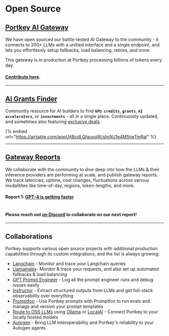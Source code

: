# Open Source

## [Portkey AI Gateway](https://github.com/portkey-ai/rubeus)

We have open sourced our battle-tested AI Gateway to the community - it connects to 200+ LLMs with a unified interface and a single endpoint, and lets you effortlessly setup fallbacks, load balancing, retries, and more.

This gateway is in production at Portkey processing billions of tokens every day.

#### [Contribute here](https://github.com/portkey-ai/rubeus).

***

## [AI Grants Finder](https://grantsfinder.portkey.ai/)

Community resource for AI builders to find **`GPU credits`**, **`grants`**, **`AI accelerators`**, or **`investments`** - all in a single place. Continuously updated, and sometimes also featuring [exclusive deals](https://twitter.com/PortkeyAI/status/1692463628514156859).

{% embed url="https://airtable.com/appUjtBcdLQIgusqW/shrAU1e4M5twTmRal" %}

***

## [Gateway Reports](https://portkey.ai/blog/tag/benchmarks/)

We collaborate with the community to dive deep into how the LLMs & their inference providers are performing at scale, and publish gateway reports. We track latencies, uptime, cost changes, fluctuations across various modalitites like time-of-day, regions, token-lengths, and more.

#### Report 1: [GPT-4 is getting faster](https://portkey.ai/blog/gpt-4-is-getting-faster/)

<figure><img src=".gitbook/assets/image (1) (1) (1) (2) (1) (1).png" alt=""><figcaption></figcaption></figure>

#### **Please reach out** [**on Discord**](https://discord.gg/9sfE5ZYv) **to collaborate on our next report!**

***

## **Collaborations**

Portkey supports various open source projects with additional production capabilities through its custom integrations, and the list is always growing:

* ​[Langchain](https://python.langchain.com/docs/integrations/providers/portkey/) - Monitor and trace your Langchain queries
* ​[Llamaindex](https://gpt-index.readthedocs.io/en/latest/examples/llm/portkey.html)​ - Monitor & trace your requests, and also set up automated fallbacks & load balancing
* [GPT Prompt Engineer](https://github.com/mshumer/gpt-prompt-engineer) - Log all the prompt engineer runs and debug issues easily
* [Instructor](welcome/supported-libraries/instructor.md) - Extract structured outputs from LLMs and get full-stack observability over everything&#x20;
* [Promptfoo](welcome/supported-libraries/promptfoo.md) - Use Portkey prompts with Promptfoo to run evals and manage and version your prompt templates
* [Route to OSS LLMs](welcome/supported-llms/byollm.md) using [Ollama](welcome/supported-llms/ollama.md) or [LocalAI](welcome/supported-llms/local-ai.md) - Connect Portkey to your locally hosted models
* [Autogen](welcome/supported-libraries/autogen.md) - Bring LLM interoperability and Portkey's reliability to your Autogen agents

